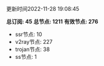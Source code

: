 更新时间2022-11-28 19:08:45

**总订阅: 45**
**总节点: 1211**
**有效节点: 276**
- ssr节点: 10
- v2ray节点: 227
- trojan节点: 38
- ss节点: 1
